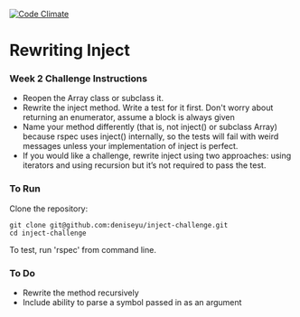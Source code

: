 [![Code Climate](https://codeclimate.com/github/deniseyu/inject-challenge/badges/gpa.svg)](https://codeclimate.com/github/deniseyu/inject-challenge)
# Rewriting Inject

### Week 2 Challenge Instructions

* Reopen the Array class or subclass it.
* Rewrite the inject method. Write a test for it first. Don't worry about returning an enumerator, assume a block is always given
* Name your method differently (that is, not inject() or subclass Array) because rspec uses inject() internally, so the tests will fail with weird messages unless your implementation of inject is perfect.
* If you would like a challenge, rewrite inject using two approaches: using iterators and using recursion but it’s not required to pass the test.

### To Run

Clone the repository:
```
git clone git@github.com:deniseyu/inject-challenge.git
cd inject-challenge
```

To test, run 'rspec' from command line.

### To Do

* Rewrite the method recursively
* Include ability to parse a symbol passed in as an argument